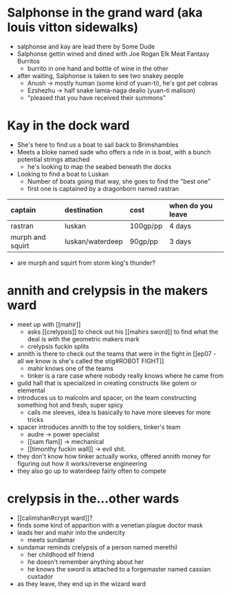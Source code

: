 # Salphonse in the grand ward (aka louis vitton sidewalks)
- salphonse and kay are lead there by Some Dude
- Salphonse gettin wined and dined with Joe Rogan Elk Meat Fantasy Burritos
	- burrito in one hand and bottle of wine in the other
- after waiting, Salphonse is taken to see two snakey people
	- Anush -> mostly human (some kind of yuan-ti), he's got pet cobras
	- Ezshezhu -> half snake lamia-naga dealio (yuan-ti malison)
	- "pleased that you have received their summons"
	
# Kay in the dock ward
- She's here to find us a boat to sail back to Brimshambles
- Meets a bloke named sade who offers a ride in is boat, with a bunch potential strings attached
	- he's looking to map the seabed beneath the docks
- Looking to find a boat to Luskan
	- Number of boats going that way, she goes to find the "best one"
	- first one is captained by a dragonborn named rastran

| **captain**      | **destination**  | **cost** | **when do you leave** |
|:---------------- |:---------------- |:-------- |:--------------------- |
| rastran          | luskan           | 100gp/pp | 4 days                |
| murph and squirt | luskan/waterdeep | 90gp/pp  | 3 days                |
- are murph and squirt from storm king's thunder?
# annith and crelypsis in the makers ward
- meet up with [[mahir]]
	- asks [[crelypsis]] to check out his [[mahirs sword]] to find what the deal is with the geometric makers mark
	- crelypsis fuckin splits
- annith is there to check out the teams that were in the fight in [[ep07 - all we know is she's called the stig#ROBOT FIGHT]]
	- mahir knows one of the teams
	- tinker is a rare case where nobody really knows where he came from
- guild hall that is specialized in creating constructs like golem or elemental
- introduces us to malcolm and spacer, on the team constructing something hot and fresh, super spicy
	- calls me sleeves, idea is basically to have more sleeves for more tricks
- spacer introduces annith to the toy soldiers, tinker's team
	- audre -> power specialist
	- [[sam flam]] -> mechanical
	- [[timonthy fuckin wall]] -> evil shit.
- they don't know how tinker actually works, offered annith money for figuring out how it works/reverse engineering
- they also go up to waterdeep fairly often to compete

# crelypsis in the...other wards
- [[calimshan#crypt ward]]?
- finds some kind of apparition with a venetian plague doctor mask
- leads her and mahir into the undercity
	- meets sundamar
- sundamar reminds crelypsis of a person named merethil
	- her childhood elf friend
	- he doesn't remember anything about her
	- he knows the sword is attached to a forgemaster named cassian cuxtador
- as they leave, they end up in the wizard ward